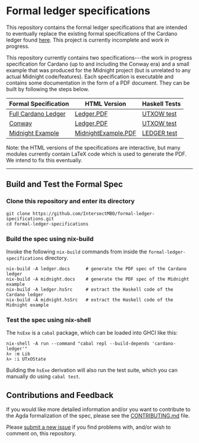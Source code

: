 # Formal ledger specifications

This repository contains the formal ledger specifications that are intended to eventually replace the existing formal specifications of the Cardano ledger found [here](https://github.com/IntersectMBO/cardano-ledger). This project is currently incomplete and work in progress.

This repository currently contains two specifications---the work in progress specification for Cardano (up to and including the Conway era) and a small example that was produced for the Midnight project (but is unrelated to any actual Midnight code/features). Each specification is executable and contains some documentation in the form of a PDF document. They can be built by following the steps below.

Formal Specification | HTML Version | Haskell Tests |
----------------------|--------------|---------------|
[Full Cardano Ledger](https://IntersectMBO.github.io/formal-ledger-specifications/pdfs/cardano-ledger.pdf) | [Ledger.PDF](https://IntersectMBO.github.io/formal-ledger-specifications/html/Ledger.PDF.html) | [UTXOW test](https://IntersectMBO.github.io/formal-ledger-specifications/haskell/Ledger/test/UtxowSpec.hs) |
[Conway](https://IntersectMBO.github.io/formal-ledger-specifications/pdfs/conway-ledger.pdf) | [Ledger.PDF](https://IntersectMBO.github.io/formal-ledger-specifications/html/Ledger.PDF.html) | [UTXOW test](https://IntersectMBO.github.io/formal-ledger-specifications/haskell/Ledger/test/UtxowSpec.hs) |
[Midnight Example](https://IntersectMBO.github.io/formal-ledger-specifications/pdfs/midnight-example.pdf) | [MidnightExample.PDF](https://IntersectMBO.github.io/formal-ledger-specifications/html/MidnightExample.PDF.html) | [LEDGER test](https://IntersectMBO.github.io/formal-ledger-specifications/haskell/MidnightExample/test/LedgerSpec.hs) |

Note: the HTML versions of the specifications are interactive, but many modules currently contain LaTeX code which is used to generate the PDF. We intend to fix this eventually.

--------------------

## Build and Test the Formal Spec

### Clone this repository and enter its directory

```
git clone https://github.com/IntersectMBO/formal-ledger-specifications.git
cd formal-ledger-specifications
```


### Build the spec using nix-build

Invoke the following `nix-build` commands from inside the `formal-ledger-specifications` directory.

```
nix-build -A ledger.docs      # generate the PDF spec of the Cardano ledger
nix-build -A midnight.docs    # generate the PDF spec of the Midnight example
nix-build -A ledger.hsSrc     # extract the Haskell code of the Cardano ledger
nix-build -A midnight.hsSrc   # extract the Haskell code of the Midnight example
```

### Test the spec using nix-shell

The `hsExe` is a `cabal` package, which can be loaded into GHCI like this:

```
nix-shell -A run --command "cabal repl --build-depends 'cardano-ledger'"
λ> :m Lib
λ> :i UTxOState
```

Building the `hsExe` derivation will also run the test suite, which you can manually do using `cabal test`.



## Contributions and Feedback

If you would like more detailed information and/or you want to contribute to the Agda formalization of the spec, please see the [CONTRIBUTING.md](CONTRIBUTING.md) file.

Please [submit a new issue][] if you find problems with, and/or wish to comment on, this repository.

[submit a new issue]: https://github.com/IntersectMBO/formal-ledger-specifications/issues/new/choose
